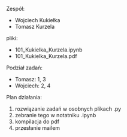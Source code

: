 Zespół:
- Wojciech Kukiełka
- Tomasz Kurzela

pliki:
- 101_Kukielka_Kurzela.ipynb
- 101_Kukielka_Kurzela.pdf

Podział zadań:
- Tomasz: 1, 3
- Wojciech: 2, 4

Plan działania:
1. rozwiązanie zadań w osobnych plikach .py
2. zebranie tego w notatniku .ipynb
3. kompilacja do pdf
4. przesłanie mailem
